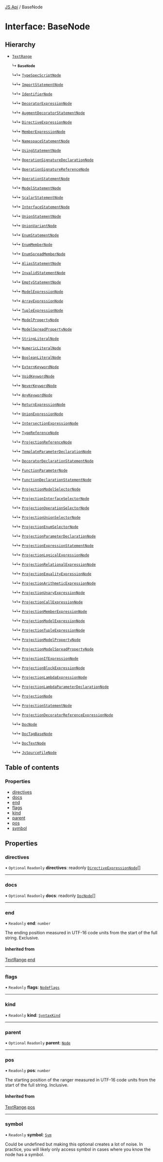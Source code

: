 [JS Api](../index.md) / BaseNode

# Interface: BaseNode

## Hierarchy

- [`TextRange`](TextRange.md)

  ↳ **`BaseNode`**

  ↳↳ [`TypeSpecScriptNode`](TypeSpecScriptNode.md)

  ↳↳ [`ImportStatementNode`](ImportStatementNode.md)

  ↳↳ [`IdentifierNode`](IdentifierNode.md)

  ↳↳ [`DecoratorExpressionNode`](DecoratorExpressionNode.md)

  ↳↳ [`AugmentDecoratorStatementNode`](AugmentDecoratorStatementNode.md)

  ↳↳ [`DirectiveExpressionNode`](DirectiveExpressionNode.md)

  ↳↳ [`MemberExpressionNode`](MemberExpressionNode.md)

  ↳↳ [`NamespaceStatementNode`](NamespaceStatementNode.md)

  ↳↳ [`UsingStatementNode`](UsingStatementNode.md)

  ↳↳ [`OperationSignatureDeclarationNode`](OperationSignatureDeclarationNode.md)

  ↳↳ [`OperationSignatureReferenceNode`](OperationSignatureReferenceNode.md)

  ↳↳ [`OperationStatementNode`](OperationStatementNode.md)

  ↳↳ [`ModelStatementNode`](ModelStatementNode.md)

  ↳↳ [`ScalarStatementNode`](ScalarStatementNode.md)

  ↳↳ [`InterfaceStatementNode`](InterfaceStatementNode.md)

  ↳↳ [`UnionStatementNode`](UnionStatementNode.md)

  ↳↳ [`UnionVariantNode`](UnionVariantNode.md)

  ↳↳ [`EnumStatementNode`](EnumStatementNode.md)

  ↳↳ [`EnumMemberNode`](EnumMemberNode.md)

  ↳↳ [`EnumSpreadMemberNode`](EnumSpreadMemberNode.md)

  ↳↳ [`AliasStatementNode`](AliasStatementNode.md)

  ↳↳ [`InvalidStatementNode`](InvalidStatementNode.md)

  ↳↳ [`EmptyStatementNode`](EmptyStatementNode.md)

  ↳↳ [`ModelExpressionNode`](ModelExpressionNode.md)

  ↳↳ [`ArrayExpressionNode`](ArrayExpressionNode.md)

  ↳↳ [`TupleExpressionNode`](TupleExpressionNode.md)

  ↳↳ [`ModelPropertyNode`](ModelPropertyNode.md)

  ↳↳ [`ModelSpreadPropertyNode`](ModelSpreadPropertyNode.md)

  ↳↳ [`StringLiteralNode`](StringLiteralNode.md)

  ↳↳ [`NumericLiteralNode`](NumericLiteralNode.md)

  ↳↳ [`BooleanLiteralNode`](BooleanLiteralNode.md)

  ↳↳ [`ExternKeywordNode`](ExternKeywordNode.md)

  ↳↳ [`VoidKeywordNode`](VoidKeywordNode.md)

  ↳↳ [`NeverKeywordNode`](NeverKeywordNode.md)

  ↳↳ [`AnyKeywordNode`](AnyKeywordNode.md)

  ↳↳ [`ReturnExpressionNode`](ReturnExpressionNode.md)

  ↳↳ [`UnionExpressionNode`](UnionExpressionNode.md)

  ↳↳ [`IntersectionExpressionNode`](IntersectionExpressionNode.md)

  ↳↳ [`TypeReferenceNode`](TypeReferenceNode.md)

  ↳↳ [`ProjectionReferenceNode`](ProjectionReferenceNode.md)

  ↳↳ [`TemplateParameterDeclarationNode`](TemplateParameterDeclarationNode.md)

  ↳↳ [`DecoratorDeclarationStatementNode`](DecoratorDeclarationStatementNode.md)

  ↳↳ [`FunctionParameterNode`](FunctionParameterNode.md)

  ↳↳ [`FunctionDeclarationStatementNode`](FunctionDeclarationStatementNode.md)

  ↳↳ [`ProjectionModelSelectorNode`](ProjectionModelSelectorNode.md)

  ↳↳ [`ProjectionInterfaceSelectorNode`](ProjectionInterfaceSelectorNode.md)

  ↳↳ [`ProjectionOperationSelectorNode`](ProjectionOperationSelectorNode.md)

  ↳↳ [`ProjectionUnionSelectorNode`](ProjectionUnionSelectorNode.md)

  ↳↳ [`ProjectionEnumSelectorNode`](ProjectionEnumSelectorNode.md)

  ↳↳ [`ProjectionParameterDeclarationNode`](ProjectionParameterDeclarationNode.md)

  ↳↳ [`ProjectionExpressionStatementNode`](ProjectionExpressionStatementNode.md)

  ↳↳ [`ProjectionLogicalExpressionNode`](ProjectionLogicalExpressionNode.md)

  ↳↳ [`ProjectionRelationalExpressionNode`](ProjectionRelationalExpressionNode.md)

  ↳↳ [`ProjectionEqualityExpressionNode`](ProjectionEqualityExpressionNode.md)

  ↳↳ [`ProjectionArithmeticExpressionNode`](ProjectionArithmeticExpressionNode.md)

  ↳↳ [`ProjectionUnaryExpressionNode`](ProjectionUnaryExpressionNode.md)

  ↳↳ [`ProjectionCallExpressionNode`](ProjectionCallExpressionNode.md)

  ↳↳ [`ProjectionMemberExpressionNode`](ProjectionMemberExpressionNode.md)

  ↳↳ [`ProjectionModelExpressionNode`](ProjectionModelExpressionNode.md)

  ↳↳ [`ProjectionTupleExpressionNode`](ProjectionTupleExpressionNode.md)

  ↳↳ [`ProjectionModelPropertyNode`](ProjectionModelPropertyNode.md)

  ↳↳ [`ProjectionModelSpreadPropertyNode`](ProjectionModelSpreadPropertyNode.md)

  ↳↳ [`ProjectionIfExpressionNode`](ProjectionIfExpressionNode.md)

  ↳↳ [`ProjectionBlockExpressionNode`](ProjectionBlockExpressionNode.md)

  ↳↳ [`ProjectionLambdaExpressionNode`](ProjectionLambdaExpressionNode.md)

  ↳↳ [`ProjectionLambdaParameterDeclarationNode`](ProjectionLambdaParameterDeclarationNode.md)

  ↳↳ [`ProjectionNode`](ProjectionNode.md)

  ↳↳ [`ProjectionStatementNode`](ProjectionStatementNode.md)

  ↳↳ [`ProjectionDecoratorReferenceExpressionNode`](ProjectionDecoratorReferenceExpressionNode.md)

  ↳↳ [`DocNode`](DocNode.md)

  ↳↳ [`DocTagBaseNode`](DocTagBaseNode.md)

  ↳↳ [`DocTextNode`](DocTextNode.md)

  ↳↳ [`JsSourceFileNode`](JsSourceFileNode.md)

## Table of contents

### Properties

- [directives](BaseNode.md#directives)
- [docs](BaseNode.md#docs)
- [end](BaseNode.md#end)
- [flags](BaseNode.md#flags)
- [kind](BaseNode.md#kind)
- [parent](BaseNode.md#parent)
- [pos](BaseNode.md#pos)
- [symbol](BaseNode.md#symbol)

## Properties

### directives

• `Optional` `Readonly` **directives**: readonly [`DirectiveExpressionNode`](DirectiveExpressionNode.md)[]

___

### docs

• `Optional` `Readonly` **docs**: readonly [`DocNode`](DocNode.md)[]

___

### end

• `Readonly` **end**: `number`

The ending position measured in UTF-16 code units from the start of the
full string. Exclusive.

#### Inherited from

[TextRange](TextRange.md).[end](TextRange.md#end)

___

### flags

• `Readonly` **flags**: [`NodeFlags`](../enums/NodeFlags.md)

___

### kind

• `Readonly` **kind**: [`SyntaxKind`](../enums/SyntaxKind.md)

___

### parent

• `Optional` `Readonly` **parent**: [`Node`](../index.md#node)

___

### pos

• `Readonly` **pos**: `number`

The starting position of the ranger measured in UTF-16 code units from the
start of the full string. Inclusive.

#### Inherited from

[TextRange](TextRange.md).[pos](TextRange.md#pos)

___

### symbol

• `Readonly` **symbol**: [`Sym`](Sym.md)

Could be undefined but making this optional creates a lot of noise. In practice,
you will likely only access symbol in cases where you know the node has a symbol.
